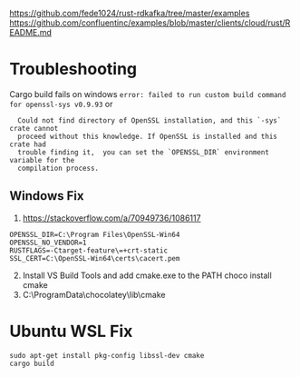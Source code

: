 https://github.com/fede1024/rust-rdkafka/tree/master/examples
https://github.com/confluentinc/examples/blob/master/clients/cloud/rust/README.md

# Troubleshooting
Cargo build fails on windows
`error: failed to run custom build command for openssl-sys v0.9.93` 
or
```
  Could not find directory of OpenSSL installation, and this `-sys` crate cannot
  proceed without this knowledge. If OpenSSL is installed and this crate had
  trouble finding it,  you can set the `OPENSSL_DIR` environment variable for the
  compilation process.
```
## Windows Fix
1. https://stackoverflow.com/a/70949736/1086117
```
OPENSSL_DIR=C:\Program Files\OpenSSL-Win64
OPENSSL_NO_VENDOR=1
RUSTFLAGS=-Ctarget-feature\=+crt-static
SSL_CERT=C:\OpenSSL-Win64\certs\cacert.pem
```
2. Install VS Build Tools and add cmake.exe to the PATH
choco install cmake
3. C:\ProgramData\chocolatey\lib\cmake

# Ubuntu WSL Fix
```
sudo apt-get install pkg-config libssl-dev cmake
cargo build
```
